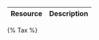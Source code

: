 <!--
@title Tax Bands
@author Moltin Ltd
@description Tax band end-points
-->

Resource | Description
---------|------------
{% Tax %}